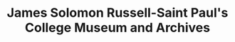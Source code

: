 ---
layout: repo
title: "James Solomon Russell-Saint Paul's College Museum and Archives"
id: 16205
permalink: repos/16205/
---